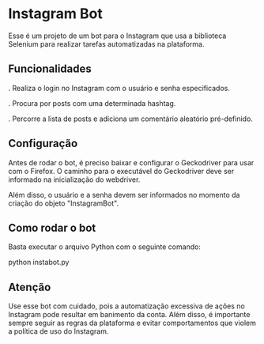 # Instagram Bot
Esse é um projeto de um bot para o Instagram que usa a biblioteca Selenium para realizar tarefas automatizadas na plataforma.

## Funcionalidades
. Realiza o login no Instagram com o usuário e senha especificados.

. Procura por posts com uma determinada hashtag.

. Percorre a lista de posts e adiciona um comentário aleatório pré-definido.

## Configuração
Antes de rodar o bot, é preciso baixar e configurar o Geckodriver para usar com o Firefox. O caminho para o executável do Geckodriver deve ser informado na inicialização do webdriver.

Além disso, o usuário e a senha devem ser informados no momento da criação do objeto "InstagramBot".

## Como rodar o bot
Basta executar o arquivo Python com o seguinte comando:

python instabot.py

## Atenção
Use esse bot com cuidado, pois a automatização excessiva de ações no Instagram pode resultar em banimento da conta. Além disso, é importante sempre seguir as regras da plataforma e evitar comportamentos que violem a política de uso do Instagram.
